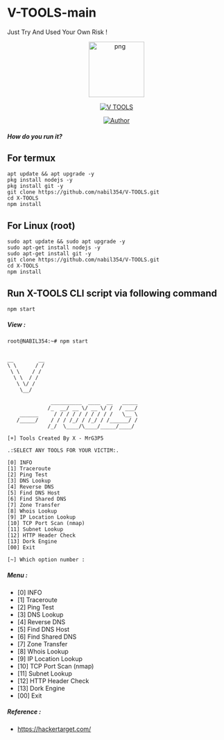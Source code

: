 # V-TOOLS-main
Just Try And Used Your Own Risk !
<p align="center">
<img src="https://avatars.githubusercontent.com/u/76636460?v=4" alt="png" width="128" height="128"/>
</p>
<p align="center">
<a href="#"><img title="V TOOLS" src="https://img.shields.io/badge/v TOOLS-green?colorA=%23ff0000&colorB=%23017e40&style=for-the-badge"></a>
</p>
<p align="center">
<a href="https://github.com/nabilhnzm354"><img title="Author" src="https://img.shields.io/badge/Author-X Nabil354-red.svg?style=for-the-badge&logo=github"></a>
</p>

##### How do you run it?

## For termux
```
apt update && apt upgrade -y
pkg install nodejs -y
pkg install git -y
git clone https://github.com/nabil354/V-TOOLS.git
cd X-TOOLS
npm install
```

## For Linux (root)
```
sudo apt update && sudo apt upgrade -y
sudo apt-get install nodejs -y
sudo apt-get install git -y
git clone https://github.com/nabil354/V-TOOLS.git
cd X-TOOLS
npm install
```

## Run X-TOOLS CLI script via following command
```
npm start
```

 ##### View :

```
root@NABIL354:~# npm start


__        __ 
\ \      / /
 \ \    / / 
  \ \  / /   
   \ \/ /   
    \__/   
         
              __________  ____  __   _____
             /_  __/ __ \/ __ \/ /  / ___/
    ______     / / / / / / / / / /   \__ \ 
   /_____/    / / / /_/ / /_/ / /______/ / 
             /_/  \____/\____/_____/____/  
                                                
[+] Tools Created By X - MrG3P5

.:SELECT ANY TOOLS FOR YOUR VICTIM:.

[0] INFO
[1] Traceroute
[2] Ping Test
[3] DNS Lookup
[4] Reverse DNS
[5] Find DNS Host
[6] Find Shared DNS
[7] Zone Transfer
[8] Whois Lookup
[9] IP Location Lookup
[10] TCP Port Scan (nmap)
[11] Subnet Lookup
[12] HTTP Header Check
[13] Dork Engine
[00] Exit

[~] Which option number : 
```

##### Menu :

* [0] INFO
* [1] Traceroute
* [2] Ping Test
* [3] DNS Lookup
* [4] Reverse DNS
* [5] Find DNS Host
* [6] Find Shared DNS
* [7] Zone Transfer
* [8] Whois Lookup
* [9] IP Location Lookup
* [10] TCP Port Scan (nmap)
* [11] Subnet Lookup
* [12] HTTP Header Check
* [13] Dork Engine
* [00] Exit


##### Reference :

* https://hackertarget.com/
